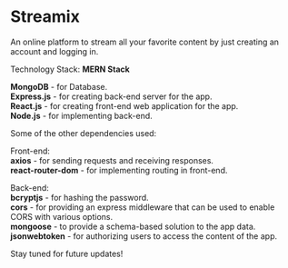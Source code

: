 # Streamix

An online platform to stream all your favorite content by just creating an account and logging in.  

Technology Stack: **MERN Stack**  

**MongoDB** - for Database.  
**Express.js** - for creating back-end server for the app.  
**React.js** - for creating front-end web application for the app.  
**Node.js** - for implementing back-end.  

Some of the other dependencies used:  

Front-end:  
**axios** - for sending requests and receiving responses.  
**react-router-dom** - for implementing routing in front-end.  

Back-end:  
**bcryptjs** - for hashing the password.  
**cors** - for providing an express middleware that can be used to enable CORS with various options.  
**mongoose** - to provide a schema-based solution to the app data.  
**jsonwebtoken** - for authorizing users to access the content of the app.  

Stay tuned for future updates!

